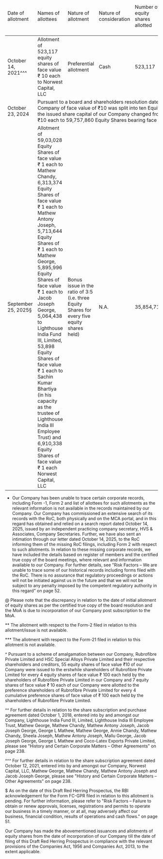<table><thead><tr><td>Date of allotment</td><td>Names of allottees</td><td>Nature of allotment</td><td>Nature of consideration</td><td>Number of equity shares allotted</td><td>Face value per equity share (in ₹)</td><td>Issue price per equity share (in ₹)</td><td>Cumulative number of equity shares</td><td>Cumulative paid-up equity share capital (in ₹)</td></tr></thead><tbody><tr><td>October 14, 2021^^^</td><td>Allotment of 523,117 equity shares of face value ₹ 10 each to Norwest Capital, LLC</td><td>Preferential allotment</td><td>Cash</td><td>523,117</td><td>10</td><td>3,907.19</td><td>5,975,786</td><td>59,757,860</td></tr><tr><td>October 23, 2024</td><td colspan="8">Pursuant to a board and shareholders resolution dated October 23, 2024, each equity share of our Company of face value of ₹10 was split into ten Equity Shares of face value of ₹1 each. Accordingly, the issued share capital of our Company changed from 5,975,786 equity shares bearing face value of ₹10 each to 59,757,860 Equity Shares bearing face value of ₹1 each.</td></tr><tr><td>September 25, 2025§</td><td>Allotment of 59,03,028 Equity Shares of face value ₹ 1 each to Mathew Chandy, 6,313,374 Equity Shares of face value ₹ 1 each to Mathew Antony Joseph, 5,713,644 Equity Shares of ₹ 1 each to Mathew George, 5,895,996 Equity Shares of face value ₹ 1 each to Jacob Joseph George, 5,064,438 to Lighthouse India Fund III, Limited, 53,898 Equity Shares of face value ₹ 1 each to Sachin Kumar Bhartiya (in his capacity as the trustee of Lighthouse India III Employee Trust) and 6,910,338 Equity Shares of face value ₹ 1 each Norwest Capital, LLC</td><td>Bonus issue in the ratio of 3:5 (i.e. three Equity Shares for every five equity shares held)</td><td>N.A.</td><td>35,854,716</td><td>1</td><td>N.A.</td><td>95,612,576</td><td>95,612,576</td></tr></tbody></table>

* Our Company has been unable to trace certain corporate records, including Form -1, Form 2 and list of allottees for such allotments as the relevant information is not available in the records maintained by our Company. Our Company has commissioned an extensive search of its records with the RoC, both physically and on the MCA portal, and in this regard has obtained and relied on a search report dated October 14, 2025, issued by an independent practicing company secretary, HVS & Associates, Company Secretaries. Further, we have also sent an intimation through our letter dated October 14, 2025, to the RoC informing them of the missing RoC filings, including Form 2 with respect to such allotments. In relation to these missing corporate records, we have included the details based on register of members and the certified true copy of the board meetings, where relevant and information available to our Company. For further details, see "Risk Factors – We are unable to trace some of our historical records including forms filed with the RoC. There is no assurance that regulatory proceedings or actions will not be initiated against us in the future and that we will not be subject to any penalty imposed by the competent regulatory authority in this regard" on page 52.

@ Please note that the discrepancy in relation to the date of initial allotment of equity shares as per the certified true copy of the board resolution and the MoA is due to incorporation of our Company post subscription to the MoA.

** The allotment with respect to the Form-2 filed in relation to this allotment/issue is not available.

*** The allotment with respect to the Form-21 filed in relation to this allotment is not available.

^ Pursuant to a scheme of amalgamation between our Company, Rubrofibre Private Limited and HSC Special Alloys Private Limited and their respective shareholders and creditors, 55 equity shares of face value ₹10 of our Company were issued to the erstwhile shareholders of Rubrofibre Private Limited for every 4 equity shares of face value ₹ 100 each held by the shareholders of Rubrofibre Private Limited in our Company and 7 equity shares of face value ₹ 10 each of our Company were allotted to the preference shareholders of Rubrofibre Private Limited for every 4 cumulative preference shares of face value of ₹ 100 each held by the shareholders of Rubrofibre Private Limited.

^^ For further details in relation to the share subscription and purchase agreement dated October 1, 2018, entered into by and amongst our Company, Lighthouse India Fund III, Limited, Lighthouse India III Employee Trust, Mathew George, Mathew Chandy, Mathew Antony Joseph, Jacob Joseph George, George L Mathew, Mathew George, Annie Chandy, Mathew Chandy, Sheela Joseph, Mathew Antony Joseph, Mallu George, Jacob Joseph George, George L Mathew and Coco-Latex Exports Private Limited, please see "History and Certain Corporate Matters – Other Agreements" on page 238.

^^^ For further details in relation to the share subscription agreement dated October 12, 2021, entered into by and amongst our Company, Norwest Capital, LLC, Mathew George, Mathew Chandy, Mathew Antony Joseph and Jacob Joseph George, please see "History and Certain Corporate Matters – Other Agreements" on page 238.

$ As on the date of this Draft Red Herring Prospectus, the RBI acknowledgement for the Form FC-GPR filed in relation to this allotment is pending. For further information, please refer to "Risk Factors – Failure to obtain or renew approvals, licenses, registrations and permits to operate our business in a timely manner, or at all, may adversely affect our business, financial condition, results of operations and cash flows." on page 51.

Our Company has made the abovementioned issuances and allotments of equity shares from the date of incorporation of our Company till the date of filing of this Draft Red Herring Prospectus in compliance with the relevant provisions of the Companies Act, 1956 and Companies Act, 2013, to the extent applicable.